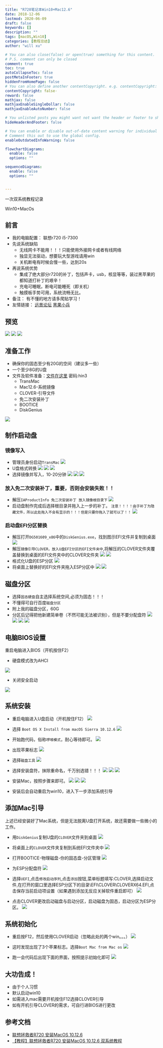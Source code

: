 ```yaml
---
title: "R720笔记本Win10+Mac12.6"
date: 2018-12-06
lastmod: 2020-06-09
draft: false
keywords: []
description: ""
tags: [macOS,Win10]
categories: [教程总结]
author: "will xu"

# You can also close(false) or open(true) something for this content.
# P.S. comment can only be closed
comment: true
toc: true
autoCollapseToc: false
postMetaInFooter: true
hiddenFromHomePage: false
# You can also define another contentCopyright. e.g. contentCopyright: "This is another copyright."
contentCopyright: false·
reward: false
mathjax: false
mathjaxEnableSingleDollar: false
mathjaxEnableAutoNumber: false

# You unlisted posts you might want not want the header or footer to show
hideHeaderAndFooter: false

# You can enable or disable out-of-date content warning for individual post.
# Comment this out to use the global config.
enableOutdatedInfoWarning: false

flowchartDiagrams:
  enable: false
  options: ""

sequenceDiagrams: 
  enable: false
  options: ""


---
```


一次双系统教程记录

Win10+MacOs

<!--more-->

## 前言

- 我的电脑配置：
联想r720 i5-7300
- 先说系统缺陷
    - 无线网卡不能用！！！只能使用外接网卡或者有线网络
    - 独显无法驱动，想要玩大型游戏请用win
    - 关机断电有时候会慢一些，达到20s
- 再说系统优势
    - 集成了绝大部分r720的补丁，包括声卡，usb，核显等等，装过黑苹果的都知道打补丁的艰辛！
    - 充电可睡眠，断电可能睡死（即关机）
    - 触摸板手势可用，系统流畅无比。
- 备注：
有不懂的地方请多爬贴学习！
- 友情链接：
[远景论坛](http://bbs.pcbeta.com/index.php?gid=86)
[黑果小兵](https://blog.daliansky.net/)

## 预览

![](https://i.loli.net/2018/12/30/5c289373e8dcf.png)
![](https://i.loli.net/2018/12/30/5c2893802c1bd.png)
![](https://i.loli.net/2018/12/30/5c28938d3302b.png)

## 准备工作

- 确保你的固态至少有20G的空间（建议多一些）
- 一个至少8G的U盘
- 文件及软件准备：[文件在这里](https://pan.baidu.com/s/1KQ_5CeHp_S_tAB6ObytCOg) 
密码:hin3
    - TransMac
    - Mac12.6-系统镜像
    - CLOVER-引导文件
    - 免二次安装补丁
    - BOOTICE
    - DiskGenius

![](https://i.loli.net/2018/12/30/5c289396beb5d.png)

## 制作启动盘

### 镜像写入
- 管理员身份启动`TransMac`
![](https://i.loli.net/2018/12/30/5c2893a00f310.png)
- U盘格式转换
![](https://i.loli.net/2018/12/30/5c2893a7075e5.png)
![](https://i.loli.net/2018/12/30/5c2893ba14efb.png)
![](https://i.loli.net/2018/12/30/5c2893c4e5bc3.png)
- 选择镜像并写入，10-20分钟
![](https://i.loli.net/2018/12/30/5c2893cc33ac1.png)
![](https://i.loli.net/2018/12/30/5c2893d1d56c8.png)
![](https://i.loli.net/2018/12/30/5c2893d9034ee.png)

### 放入免二次安装补丁，重要，否则会安装失败！！
- 解压`IAProductInfo 免二次安装补丁 放入镜像根目录下`
![](https://i.loli.net/2018/12/30/5c2893e3629df.png)
- 启动盘制作完成后选择根目录并拖入上一步的补丁。
`注意！！！！由于补丁为隐藏文件，所以此处拖入不会有显示的！！！但是只要你拖入了就可以了！！`
![](https://i.loli.net/2018/12/30/5c2893eec735c.png)

### 启动盘EFI分区替换
- 解压打开`DG501609_x86`中的`DiskGenius.exe`，找到图示EFI文件并复制到桌面
![](https://i.loli.net/2018/12/30/5c2893f77e6d9.png)
- 解压`镜像引导CLOVER，放入U盘EFI分区的EFI文件夹中`,将解压的CLOVER文件夹覆盖替换到桌面的EFI文件夹中的CLOVER文件夹
![](https://i.loli.net/2018/12/30/5c2893fec2c15.png)
![](https://i.loli.net/2018/12/30/5c28940472399.png)
- 格式化U盘的ESP分区
![](https://i.loli.net/2018/12/30/5c28940fab105.png)
- 将桌面上替换好的EFI文件夹拖入ESP分区中
![](https://i.loli.net/2018/12/30/5c289416a86f3.png)
![](https://i.loli.net/2018/12/30/5c28941fd66bb.png)

## 磁盘分区
- 选择`固态硬盘`自主选择系统空间,必须为固态！！！
- 不懂得可自行百度`磁盘分区`
- 附上我的磁盘分区，60G
- 分区后记得把他新建简单卷（不然可能无法被识别），但是不要分配盘符
![](https://i.loli.net/2018/12/30/5c289428a8cd9.png)
![](https://i.loli.net/2018/12/30/5c2894308ff94.png)
![](https://i.loli.net/2018/12/30/5c289436e075f.png)
![](https://i.loli.net/2018/12/30/5c28943f03ad9.png)

## 电脑BIOS设置
 重启电脑进入BIOS（开机按住F2）

- 硬盘模式改为AHCI

![](https://i.loli.net/2018/12/30/5c289561d2374.png)

- 关闭安全启动


![](https://i.loli.net/2018/12/30/5c289588481ba.png)

## 系统安装
- 重启电脑进入U盘启动（开机按住F12）
![](https://i.loli.net/2018/12/30/5c2895961d33d.png)
- 选择 `Boot OS X Install from macOS Sierra 10.12.6`
![](https://i.loli.net/2018/12/30/5c2895a5c44e4.png)

- 开始跑代码，俗称`啰嗦模式`，耐心等待即可。
![](https://i.loli.net/2018/12/30/5c2895b27727f.png)

- 出现苹果标志
![](https://i.loli.net/2018/12/30/5c2895bc720c7.png)

- 选择`磁盘工具`
![](https://i.loli.net/2018/12/30/5c2895c9d55b1.png)

- 选择安装盘符，抹除重命名，千万别选错！！！
![](https://i.loli.net/2018/12/30/5c289607ac002.png)
![](https://i.loli.net/2018/12/30/5c289613dc296.png)
![](https://i.loli.net/2018/12/30/5c289629733e6.png)

- 安装Mac，按照步骤来即可。
![](https://i.loli.net/2018/12/30/5c289637a6e8e.png)
![](https://i.loli.net/2018/12/30/5c28964346e86.png)
![](https://i.loli.net/2018/12/30/5c2896519ee07.png)
- 安装后会自动重启为win10，进入下一步添加系统引导

## 添加Mac引导
上述已经安装好了Mac系统，但是无法脱离U盘打开系统，故还需要做一些微小的工作。
- 用`DiskGenius`复制U盘的`CLOVER`文件夹到桌面
![](https://i.loli.net/2018/12/30/5c2896689d6aa.png)

- 将桌面上的`CLOVER`文件夹复制到系统EFI文件夹中
![](https://i.loli.net/2018/12/30/5c289670284d3.png)

- 打开BOOTICE-物理磁盘-你的固态盘-分区管理
![](https://i.loli.net/2018/12/30/5c28967cb51d7.png)

- 为ESP分配盘符
![](https://i.loli.net/2018/12/30/5c28ce7c72fbd.png)

- 选择`UEFI`,点击`修改启动序列`,点击`添加`按钮,菜单标题填写:CLOVER,选择启动文件,在打开的窗口里选择ESP分区下的目录\EFI\CLOVER\CLOVERX64.EFI,点击保存当前启动项设置（如果遇到添加无反应关掉软件重启即可）
![](https://i.loli.net/2018/12/30/5c28ce9befb10.png)

- 点击CLOVER更改启动磁盘与启动分区，启动磁盘为固态，启动分区为ESP分区。
![](https://i.loli.net/2018/12/30/5c28cea39571c.png)

## 系统初始化
- 重启按F12，然后使用CLOVER启动（忽略此处的两个win。。。）
![](https://i.loli.net/2018/12/30/5c28cf6b1e397.png)


- 这时发现出现了3个苹果标志。选择`Boot Mac from Mac os`
![](https://i.loli.net/2018/12/30/5c28cf88ac606.png)

- 跑一会代码后出现下面的界面，按照提示初始化即可
![](https://i.loli.net/2018/12/30/5c28cf99c81c9.png)

## 大功告成！
- 由于个人习惯
- 默认启动win10
- 如需进入mac需要开机按住F12选择CLOVER引导
- 如有开机引导CLOVER的需求，可自行进BIOS进行更改

## 参考文档
- [联想拯救者R720 安装MacOS 10.12.6](https://biantan.org/728.html)
- [【教程】联想拯救者R720 安装MacOS 10.12.6 双系统教程](http://tieba.baidu.com/p/5521219636)